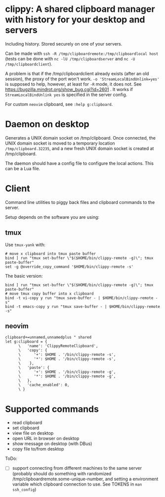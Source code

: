 # clippy: A shared clipboard manager with history for your desktop and servers
Including history.
Stored securely on one of your servers.

Can be made with `ssh -R /tmp/clipboardremote:/tmp/clipboardlocal host` (tests can be done with `nc -lU /tmp/clipboardserver` and `nc -U /tmp/clipboardclient`).

A problem is that if  the /tmp/clipboardclient already exists (after an old session), the proxy of the port won't work. `-o 'StreamLocalBindUnlink=yes'` is supposed to help, however, at least for `-R` mode, it does not. See https://bugzilla.mindrot.org/show_bug.cgi?id=2601 . It works if `StreamLocalBindUnlink yes` is specified in the server config.

For custom `neovim` clipboard, see `:help g:clipboard`.

# Daemon on desktop

Generates a UNIX domain socket on /tmp/clipboard. Once connected, the UNIX domain socket is moved to a temporary location `/tmp/clipboard.32235`, and a new fresh UNIX domain socket is created at /tmp/clipboard.

The daemon should have a config file to configure the local actions. This can be a Lua file.

# Client

Command line utilities to piggy back files and clipboard commands to the server.

Setup depends on the software you are using:

## tmux
Use `tmux-yank` with:
```
# move x clipboard into tmux paste buffer
bind ] run "tmux set-buffer \"$($HOME/bin/clippy-remote -g)\"; tmux paste-buffer"
set -g @override_copy_command '$HOME/bin/clippy-remote -s'
```

The basic version:
```
bind ] run "tmux set-buffer \"$($HOME/bin/clippy-remote -g)\"; tmux paste-buffer"
# move tmux copy buffer into x clipboard
bind -t vi-copy y run "tmux save-buffer - | $HOME/bin/clippy-remote -s"
bind -t emacs-copy y run "tmux save-buffer - | $HOME/bin/clippy-remote -s"
```

## neovim
```
clipboard+=unnamed,unnamedplus " shared 
let g:clipboard = {
      \   'name': 'ClippyRemoteClipboard',
      \   'copy': {
      \      '+': $HOME . '/bin/clippy-remote -s',
      \      '*': $HOME . '/bin/clippy-remote -s',
      \    },
      \   'paste': {
      \      '+': $HOME . '/bin/clippy-remote -g',
      \      '*': $HOME . '/bin/clippy-remote -g',
      \   },
      \   'cache_enabled': 0,
      \ }
```
# Supported commands

- read clipboard
- set clipboard
- view file on desktop
- open URL in browser on desktop
- show message on desktop (with DBus)
- copy file to/from desktop

ToDo:
- [ ] support connecting from different machines to the same server (probably should do something with randomized /tmp/clipboardremote.some-unique-number, and setting a environment variable which clipboard connection to use. See TOKENS in `man ssh_config`)
